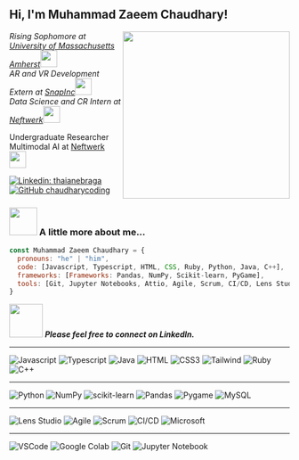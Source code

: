 <h2> Hi, I'm Muhammad Zaeem Chaudhary! </h2>
<img align='right' src="https://i.giphy.com/media/v1.Y2lkPTc5MGI3NjExcGVncnVyNnY1NjlmNnFmc3ppYTF1cjhqc2k5MWlwa2JtYm4ycW1obCZlcD12MV9pbnRlcm5hbF9naWZfYnlfaWQmY3Q9Zw/Dh5q0sShxgp13DwrvG/giphy.gif" width="300">
<p><em>Rising Sophomore at <a href="https://www.umass.edu/">University of Massachusetts Amherst</a><img src="https://media.giphy.com/media/fYSnHlufseco8Fh93Z/giphy.gif" width="30"><br>AR and VR Development Extern at <a href="https://snap.com/enUS">SnapInc</a><img src="https://media.giphy.com/media/WUlplcMpOCEmTGBtBW/giphy.gif" width="30"><br>Data Science and CR Intern at <a href="https://www.neftwerk.com/">Neftwerk</a><img src="https://media.giphy.com/media/WUlplcMpOCEmTGBtBW/giphy.gif" width="30"></em></p>Undergraduate Researcher Multimodal AI at <a href="https://www.neftwerk.com/">Neftwerk</a><img src="https://media.giphy.com/media/WUlplcMpOCEmTGBtBW/giphy.gif" width="30"></em></p>



[![Linkedin: thaianebraga](https://img.shields.io/badge/-ZaeemChaudhary-blue?style=flat-square&logo=Linkedin&logoColor=white&link=https://www.linkedin.com/in/thaianebraga/)](https://www.linkedin.com/in/zaeem-chaudhary/)
[![GitHub chaudharycoding](https://img.shields.io/badge/GitHub-chaudharycoding-blue?style=social)](https://github.com/chaudharycoding)


### <img src="https://media.giphy.com/media/VgCDAzcKvsR6OM0uWg/giphy.gif" width="50"> A little more about me...  

```javascript
const Muhammad Zaeem Chaudhary = {
  pronouns: "he" | "him",
  code: [Javascript, Typescript, HTML, CSS, Ruby, Python, Java, C++],
  frameworks: [Frameworks: Pandas, NumPy, Scikit-learn, PyGame],
  tools: [Git, Jupyter Notebooks, Attio, Agile, Scrum, CI/CD, Lens Studio, Microsoft Suite],
}
```

<img src="https://media.giphy.com/media/LnQjpWaON8nhr21vNW/giphy.gif" width="60"> <em><b>Please feel free to connect on LinkedIn. </b><b></b></em>

---

![Javascript](https://img.shields.io/badge/Javascript-F0DB4F?style=for-the-badge&labelColor=black&logo=javascript&logoColor=F0DB4F)
![Typescript](https://img.shields.io/badge/Typescript-007acc?style=for-the-badge&labelColor=black&logo=typescript&logoColor=007acc)
![Java](https://img.shields.io/badge/Java-007396?style=for-the-badge&logo=java&logoColor=white)
![HTML](https://img.shields.io/badge/HTML5-E34F26?style=for-the-badge&logo=html5&logoColor=white)
![CSS3](https://img.shields.io/badge/CSS3-1572B6?style=for-the-badge&logo=css3&logoColor=white)
![Tailwind](https://img.shields.io/badge/Tailwind_CSS-092749?style=for-the-badge&logo=tailwindcss&logoColor=06B6D4&labelColor=000000)
![Ruby](https://img.shields.io/badge/Ruby-CC342D?style=for-the-badge&logo=ruby&logoColor=white)
![C++](https://img.shields.io/badge/C%2B%2B-00599C?style=for-the-badge&logo=c%2B%2B&logoColor=white&labelColor=000000)



--------------------------------------------
![Python](https://img.shields.io/badge/Python-3776AB?style=for-the-badge&logo=python&logoColor=white)
![NumPy](https://img.shields.io/badge/NumPy-013243?style=for-the-badge&logo=numpy&logoColor=white)
![scikit-learn](https://img.shields.io/badge/scikit--learn-F7931E?style=for-the-badge&logo=scikit-learn&logoColor=white)
![Pandas](https://img.shields.io/badge/Pandas-150458?style=for-the-badge&logo=pandas&logoColor=white)
![Pygame](https://img.shields.io/badge/Pygame-3767AD?style=for-the-badge&logo=pygame&logoColor=white&labelColor=000000)
![MySQL](https://img.shields.io/badge/MySQL-4479A1?style=for-the-badge&logo=mysql&logoColor=white)

--------------------------------------------
![Lens Studio](https://img.shields.io/badge/Lens_Studio-FFFC00?style=for-the-badge&logo=snapchat&logoColor=000000&labelColor=000000)
![Agile](https://img.shields.io/badge/Agile-44C1C0?style=for-the-badge&logo=agile&logoColor=white&labelColor=000000)
![Scrum](https://img.shields.io/badge/Scrum-6DB33F?style=for-the-badge&logo=scrum&logoColor=white&labelColor=000000)
![CI/CD](https://img.shields.io/badge/CI%2FCD-0078D7?style=for-the-badge&logo=devops&logoColor=white&labelColor=000000)
![Microsoft](https://img.shields.io/badge/Microsoft_Suite-D83B01?style=for-the-badge&logo=microsoft-office&logoColor=white&labelColor=000000)

--------------------------------------------

![VSCode](https://img.shields.io/badge/Visual_Studio-0078d7?style=for-the-badge&logo=visual%20studio&logoColor=white)
![Google Colab](https://img.shields.io/badge/Google%20Colab-F9AB00?style=for-the-badge&logo=google-colab&logoColor=white)
![Git](https://img.shields.io/badge/Git-F05032?style=for-the-badge&logo=git&logoColor=white)
![Jupyter Notebook](https://img.shields.io/badge/Jupyter_Notebook-F37626?style=for-the-badge&logo=jupyter&logoColor=white&labelColor=000000)








